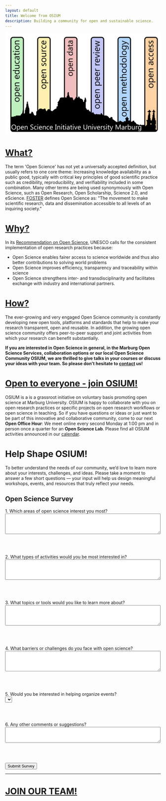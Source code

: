```yaml
---
layout: default
title: Welcome from OSIUM
description: Building a community for open and sustainable science.
---
```


![OSIUM_Logo](./assets/images/OSIUM_logo.png)

# [What?](./open-science.md) 
The term 'Open Science' has not yet a universally accepted definition, but usually refers to one core theme: Increasing knowledge availability as a public good, typically with critical key principles of good scientific practice such as credibility, reproducibility, and verifiability included in some combination. Many other terms are being used synonymously with Open Science, such as Open Research, Open Scholarship, Science 2.0, and eScience.
[FOSTER](https://www.fosteropenscience.eu/) defines Open Science as: "The movement to make scientific research, data and dissemination accessible to all levels of an inquiring society."

# [Why?](./reasons.md)
In its <a href="https://unesdoc.unesco.org/ark:/48223/pf0000379949">Recommendation on Open Science</a>, UNESCO calls for the consistent implementation of open research practices because:
* Open Science enables fairer access to science worldwide and thus also better contributions to solving world problems
* Open Science improves efficiency, transparency and traceability within science
* Open Science strengthens inter- and transdisciplinarity and facilitates exchange with industry and international partners.

# [How?](./tools-and-resources.md)
The ever-growing and very engaged Open Science community is constantly developing new open tools, platforms and standards that help to make your research transparent, open and reusable.
In addition, the growing open science community offers peer-to-peer support and joint activities from which your research can benefit substantially.

**If you are interested in Open Science in general, in the Marburg Open Science Services, collaboration options or our local Open Science Community OSIUM, we are thrilled to give talks in your courses or discuss your ideas with your team. So please don't hesitate to <a href="mailto:osium.contact@gmail.com">contact</a> us!**

# [Open to everyone - join OSIUM!](./team.md)

OSIUM is a is a grassroot initiative on voluntary basis promoting open science at Marburg University.
OSIUM is happy to collaborate with you on open research practices or specific projects on open research workflows or open science in teaching.
So if you have questions or ideas or just want to be part of this innovative and collaborative community, come to our next **Open Office Hour**: We meet online every second Monday at 1:00 pm and in person once a quarter for an **Open Science Lab**. Please find all OSIUM activities announced in our [calendar](./calendar-page.md).

# Help Shape OSIUM!

To better understand the needs of our community, we’d love to learn more about your interests, challenges, and ideas. Please take a moment to answer a few short questions — your input will help us design meaningful workshops, events, and resources that truly reflect your needs.

<form action="https://formspree.io/f/mpwdndkb" method="POST">
  <h2>Open Science Survey</h2>

  <label>
    1. Which areas of open science interest you most?
    <br>
    <textarea name="areas_of_interest" rows="4" cols="60"></textarea>
  </label>

  <br><br>

  <label>
    2. What types of activities would you be most interested in?
    <br>
    <textarea name="activities_of_interest" rows="4" cols="60"></textarea>
  </label>

  <br><br>

  <label>
    3. What topics or tools would you like to learn more about?
    <br>
    <textarea name="topics_of_interest" rows="4" cols="60"></textarea>
  </label>

  <br><br>

  <label>
    4. What barriers or challenges do you face with open science?
    <br>
    <textarea name="barriers_to_open_science" rows="4" cols="60"></textarea>
  </label>

  <br><br>

  <label>
    5. Would you be interested in helping organize events?
    <br>
    <select name="interest_in_volunteering">
      <input type="checkbox" name="interest_in_volunteering" value="Yes"> Yes<br>
      <input type="checkbox" name="interest_in_volunteering" value="No"> No<br>
      <input type="checkbox" name="interest_in_volunteering" value="Maybe"> Mabye<br>
    </select>
  </label>

  <br><br>

  <label>
    6. Any other comments or suggestions?
    <br>
    <textarea name="other_comments" rows="3" cols="60"></textarea>
  </label>

  <br><br>

  <button type="submit">Submit Survey</button>
</form>


---

# [JOIN OUR TEAM!](./join.md)

